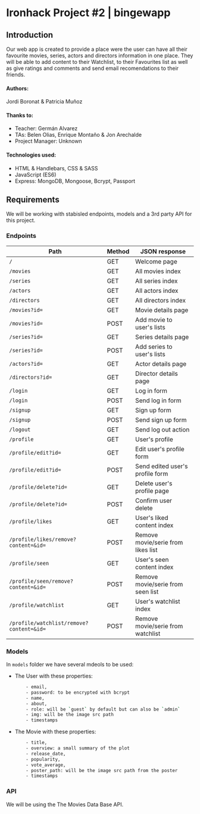 <!-- ![logo_ironhack_blue 7](https://user-images.githubusercontent.com/23629340/40541063-a07a0a8a-601a-11e8-91b5-2f13e4e6b441.png) -->

# Ironhack Project #2 | bingewapp

## Introduction

Our web app is created to provide a place were the user can have all their favourite movies, series, actors and directors information in one place. They will be able to add content to their Watchlist, to their Favourites list as well as give ratings and comments and send email recomendations to their friends.

#### Authors:

Jordi Boronat & Patricia Muñoz

#### Thanks to:

- Teacher: Germán Alvarez
- TAs: Belen Olias, Enrique Montaño & Jon Arechalde
- Project Manager: Unknown

#### Technologies used:

- HTML & Handlebars, CSS & SASS
- JavaScript (ES6)
- Express:
    MongoDB, Mongoose, Bcrypt, Passport


## Requirements

We will be working with stabisled endpoints, models and a 3rd party API for this project.

### Endpoints

 | Path        | Method           | JSON response  |
  | ------------- | ------------- | ------------- |
  | `/`  | GET | Welcome page  |
  | `/movies` | GET | All movies index  |
  | `/series` | GET | All series index  |
  | `/actors` | GET | All actors index  |
  | `/directors` | GET | All directors index  |
  | `/movies?id=` | GET | Movie details page  |
  | `/movies?id=` | POST | Add movie to user's lists |
  | `/series?id=` | GET | Series details page  |
  | `/series?id=` | POST | Add series to user's lists  |
  | `/actors?id=` | GET | Actor details page  |
  | `/directors?id=` | GET | Director details page  |
  | `/login` | GET | Log in form  |
  | `/login` | POST | Send log in form  |
  | `/signup` | GET | Sign up form  |
  | `/signup` | POST | Send sign up form  |
  | `/logout` | GET | Send log out action  |
  | `/profile` | GET | User's profile  |
  | `/profile/edit?id=` | GET | Edit user's profile form  |
  | `/profile/edit?id=` | POST | Send edited user's profile form  |
  | `/profile/delete?id=` | GET | Delete user's profile page  |
  | `/profile/delete?id=` | POST | Confirm user delete  |
  | `/profile/likes` | GET | User's liked content index  |
  | `/profile/likes/remove?content=&id=` | POST | Remove movie/serie from likes list  |
  | `/profile/seen` | GET | User's seen content index  |
  | `/profile/seen/remove?content=&id=` | POST | Remove movie/serie from seen list  |
  | `/profile/watchlist` | GET | User's watchlist index  |
  | `/profile/watchlist/remove?content=&id=` | POST | Remove movie/serie from watchlist  |


### Models

In `models` folder we have several mdeols to be used:

- The User with these properties:

    ```bash
        - email,
        - password: to be encrypted with bcrypt
        - name,
        - about,
        - role: will be `guest` by default but can also be `admin`
        - img: will be the image src path
        - timestamps
    ```

- The Movie with these properties:


    ```bash
        - title,
        - overview: a small summary of the plot
        - release_date,
        - popularity,
        - vote_average,
        - poster_path: will be the image src path from the poster
        - timestamps
    ```


### API

We will be using the The Movies Data Base API.
